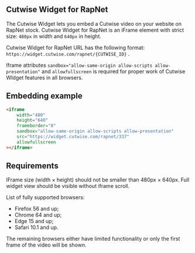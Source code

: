 ## Cutwise Widget for RapNet

The Cutwise Widget lets you embed a Cutwise video on your website on RapNet stock.
Cutwise Widget for RapNet is an iFrame element with strict size: `480px` in width and `640px` in height.

Cutwise Widget for RapNet URL has the following format:
`https://widget.cutwise.com/rapnet/{CUTWISE_ID}` .

Iframe attributes `sandbox="allow-same-origin allow-scripts allow-presentation"` and `allowfullscreen` is required for proper work of Cutwise WIdget features in all browsers.

## Embedding example

```html
<iframe
    width="480"
    height="640"
    frameborder="0"
    sandbox="allow-same-origin allow-scripts allow-presentation"
    src="https://widget.cutwise.com/rapnet/337"
    allowfullscreen
></iframe>
```

## Requirements

IFrame size (width × height) should not be smaller than 480px × 640px. Full widget view should be visible without iframe scroll.

List of fully supported browsers:

- Firefox 56 and up;
- Chrome 64 and up;
- Edge 15 and up;
- Safari 10.1 and up.

The remaining browsers either have limited functionality or only the first frame of the video will be shown.
